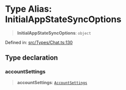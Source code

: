 # Type Alias: InitialAppStateSyncOptions

> **InitialAppStateSyncOptions**: `object`

Defined in: [src/Types/Chat.ts:130](https://github.com/Fokusdotid/bail/blob/cf6cc85134e12081bc635cea02cc0eee74033a81/src/Types/Chat.ts#L130)

## Type declaration

### accountSettings

> **accountSettings**: [`AccountSettings`](AccountSettings.md)

